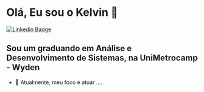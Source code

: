 # Olá, Eu sou o Kelvin 👋

[![Linkedin Badge](https://img.shields.io/badge/-LinkedIn-blue?style=for-the-badge&logo=Linkedin&logoColor=white&link=https:https://www.linkedin.com/in/kelvin-damasio//)](https://www.linkedin.com/in/kelvin-damasio//)

## Sou um graduando em Análise e Desenvolvimento de Sistemas, na UniMetrocamp - Wyden

- 📅  Atualmente, meu foco é atuar ....
